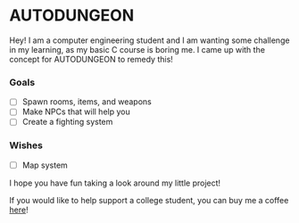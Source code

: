 # AUTODUNGEON

Hey! I am a computer engineering student and I am wanting some challenge in my learning, as my basic C course is boring me. I came up with the concept for AUTODUNGEON to remedy this!

### Goals
- [ ] Spawn rooms, items, and weapons
- [ ] Make NPCs that will help you
- [ ] Create a fighting system
  
### Wishes
- [ ] Map system

I hope you have fun taking a look around my little project! 

If you would like to help support a college student, you can buy me a coffee [here](https://ko-fi.com/tanzdoesthings)!
